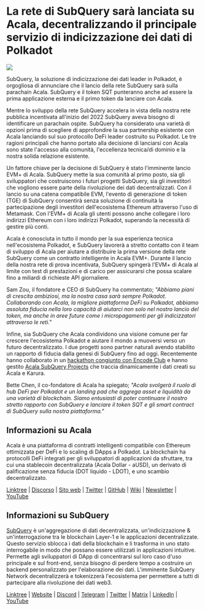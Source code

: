 # La rete di SubQuery sarà lanciata su Acala, decentralizzando il principale servizio di indicizzazione dei dati di Polkadot

![](https://miro.medium.com/max/2400/1*kj_-zZcjeYdYIZVy1atYOg.gif)

SubQuery, la soluzione di indicizzazione dei dati leader in Polkadot, è orgogliosa di annunciare che il lancio della rete SubQuery sarà sulla parachain Acala. SubQuery e il token SQT punteranno anche ad essere la prima applicazione esterna e il primo token da lanciare con Acala.

Mentre lo sviluppo della rete SubQuery accelera in vista della nostra rete pubblica incentivata all'inizio del 2022 SubQuery aveva bisogno di identificare un parachain ospite. SubQuery ha considerato una varietà di opzioni prima di scegliere di approfondire la sua partnership esistente con Acala lanciando sul suo protocollo DeFi leader costruito su Polkadot. Le tre ragioni principali che hanno portato alla decisione di lanciarsi con Acala sono state l'accesso alla comunità, l'eccellenza tecnica/di dominio e la nostra solida relazione esistente.

Un fattore chiave per la decisione di SubQuery è stato l'imminente lancio EVM+ di Acala. SubQuery mette la sua comunità al primo posto, sia gli sviluppatori che costruiscono i futuri progetti SubQuery, sia gli investitori che vogliono essere parte della rivoluzione dei dati decentralizzati. Con il lancio su una catena compatibile EVM, l'evento di generazione di token (TGE) di SubQuery consentirà senza soluzione di continuità la partecipazione degli investitori dell'ecosistema Ethereum attraverso l'uso di Metamask. Con l'EVM+ di Acala gli utenti possono anche collegare i loro indirizzi Ethereum con i loro indirizzi Polkadot, superando la necessità di gestire più conti.

Acala è conosciuta in tutto il mondo per la sua esperienza tecnica nell'ecosistema Polkadot, e SubQuery lavorerà a stretto contatto con il team di sviluppo di Acala per aiutare a distribuire la prima versione della rete SubQuery come un contratto intelligente in Acala EVM+. Durante il lancio della nostra rete di prova incentivata, SubQuery spingerà l'EVM+ di Acala al limite con test di prestazioni e di carico per assicurarsi che possa scalare fino a miliardi di richieste API giornaliere.

Sam Zou, il fondatore e CEO di SubQuery ha commentato; _"Abbiamo piani di crescita ambiziosi, ma la nostra casa sarà sempre Polkadot. Collaborando con Acala, la migliore piattaforma DeFi su Polkadot, abbiamo assoluta fiducia nella loro capacità di aiutarci non solo nel nostro lancio del token, ma anche in aree future come i micropagamenti per gli indicizzatori attraverso le reti."_

Infine, sia SubQuery che Acala condividono una visione comune per far crescere l'ecosistema Polkadot e aiutare il mondo a muoversi verso un futuro decentralizzato. I due progetti sono partner naturali avendo stabilito un rapporto di fiducia dalla genesi di SubQuery fino ad oggi. Recentemente hanno collaborato in un [hackathon congiunto con Encode Club](https://medium.com/encode-club/polkadot-hack-challenges-7cfeba1a4c0e) e hanno gestito [Acala SubQuery Projects](../customer_announcements/20210316-SubQuery-Integrates-Acala-to-Aggregate-and-Serve-DeFi-Data-to-Polkadot-and-Kusama-Builders.md) che traccia dinamicamente i dati creati su Acala e Karura.

Bette Chen, il co-fondatore di Acala ha spiegato; _"Acala svolgerà il ruolo di hub DeFi per Polkadot e un landing pad che aggrega asset e liquidità da una varietà di blockchain. Siamo entusiasti di poter continuare il nostro stretto rapporto con SubQuery e lanciare il token SQT e gli smart contract di SubQuery sulla nostra piattaforma."_

## Informazioni su Acala

Acala è una piattaforma di contratti intelligenti compatibile con Ethereum ottimizzata per DeFi e lo scaling di DApps a Polkadot. La blockchain ha protocolli DeFi integrati per gli sviluppatori di applicazioni da sfruttare, tra cui una stablecoin decentralizzata (Acala Dollar - aUSD), un derivato di palificazione senza fiducia (DOT liquido - LDOT), e uno scambio decentralizzato.

[Linktree](https://linktr.ee/acalanetwork) | [Discorso](https://discord.gg/vdbFVCH) | [Sito web](https://acala.network/) | [Twitter](https://twitter.com/AcalaNetwork) | [GitHub](https://github.com/AcalaNetwork/Acala) | [Wiki](https://github.com/AcalaNetwork/Acala/wiki) | [Newsletter](https://share.hsforms.com/1X9RxkXk-R62I0VNbATaDXw4h8qc) | [YouTube](http://youtube.com/c/acalanetwork)

## Informazioni su SubQuery

[SubQuery](https://subquery.network/) è un'aggregazione di dati decentralizzata, un'indicizzazione & un'interrogazione tra le blockchain Layer-1 e le applicazioni decentralizzate. Questo servizio sblocca i dati della blockchain e li trasforma in uno stato interrogabile in modo che possano essere utilizzati in applicazioni intuitive. Permette agli sviluppatori di DApp di concentrarsi sul loro caso d'uso principale e sul front-end, senza bisogno di perdere tempo a costruire un backend personalizzato per l'elaborazione dei dati. L'imminente SubQuery Network decentralizzerà e tokenizzerà l'ecosistema per permettere a tutti di partecipare alla rivoluzione dei dati web3.

​​[Linktree](https://linktr.ee/subquerynetwork) | [Website](https://subquery.network/) | [Discord](https://discord.com/invite/78zg8aBSMG) | [Telegram](https://t.me/subquerynetwork) | [Twitter](https://twitter.com/subquerynetwork) | [Matrix](https://matrix.to/#/#subquery:matrix.org) | [LinkedIn](https://www.linkedin.com/company/subquery) | [YouTube](https://www.youtube.com/channel/UCi1a6NUUjegcLHDFLr7CqLw)
